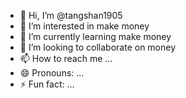 - 👋 Hi, I’m @tangshan1905
- 👀 I’m interested in make money
- 🌱 I’m currently learning make money
- 💞️ I’m looking to collaborate on money
- 📫 How to reach me ...
- 😄 Pronouns: ...
- ⚡ Fun fact: ...

<!---
tangshan1905/tangshan1905 is a ✨ special ✨ repository because its `README.md` (this file) appears on your GitHub profile.
You can click the Preview link to take a look at your changes.
--->
